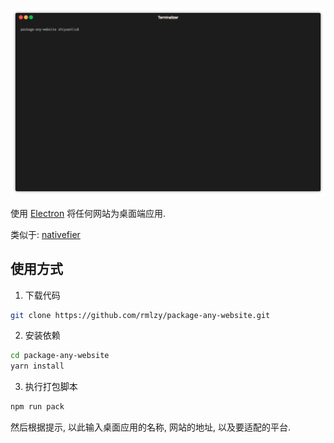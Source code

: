 ![](./doc/how-to-use.gif)

使用 [Electron](https://github.com/electron/electron) 将任何网站为桌面端应用.

类似于: [nativefier](https://github.com/jiahaog/nativefier)

## 使用方式
1. 下载代码

```bash
git clone https://github.com/rmlzy/package-any-website.git
```

2. 安装依赖

```bash
cd package-any-website
yarn install
```

3. 执行打包脚本

```bash
npm run pack
```

然后根据提示, 以此输入桌面应用的名称, 网站的地址, 以及要适配的平台.
